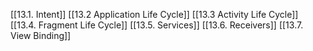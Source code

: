 [[13.1.   Intent]]
[[13.2 Application Life Cycle]]
[[13.3 Activity Life Cycle]]
[[13.4. Fragment Life Cycle]]
[[13.5. Services]]
[[13.6. Receivers]]
[[13.7. View Binding]]











